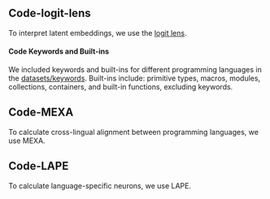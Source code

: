 ## Code-logit-lens 

To interpret latent embeddings, we use the [logit lens](https://www.lesswrong.com/posts/AcKRB8wDpdaN6v6ru/interpreting-gpt-the-logit-lens).

#### Code Keywords and Built-ins

We included keywords and built-ins for different programming languages in the [datasets/keywords](datasets/keywords). Built-ins include: primitive types, macros, modules, collections, containers, and built-in functions, excluding keywords.

## Code-MEXA 
To calculate cross-lingual alignment between programming languages, we use MEXA.

## Code-LAPE

To calculate language-specific neurons, we use LAPE.
